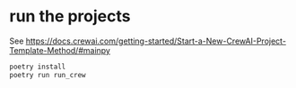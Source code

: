# run the projects

See https://docs.crewai.com/getting-started/Start-a-New-CrewAI-Project-Template-Method/#mainpy

```sh
poetry install
poetry run run_crew
```